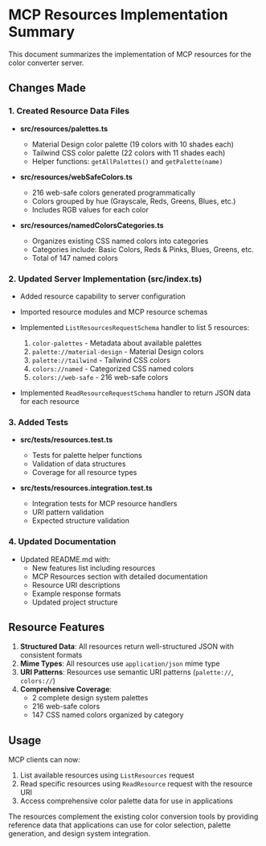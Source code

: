 # MCP Resources Implementation Summary

This document summarizes the implementation of MCP resources for the color converter server.

## Changes Made

### 1. Created Resource Data Files

- **src/resources/palettes.ts**
  - Material Design color palette (19 colors with 10 shades each)
  - Tailwind CSS color palette (22 colors with 11 shades each)
  - Helper functions: `getAllPalettes()` and `getPalette(name)`

- **src/resources/webSafeColors.ts**
  - 216 web-safe colors generated programmatically
  - Colors grouped by hue (Grayscale, Reds, Greens, Blues, etc.)
  - Includes RGB values for each color

- **src/resources/namedColorsCategories.ts**
  - Organizes existing CSS named colors into categories
  - Categories include: Basic Colors, Reds & Pinks, Blues, Greens, etc.
  - Total of 147 named colors

### 2. Updated Server Implementation (src/index.ts)

- Added resource capability to server configuration
- Imported resource modules and MCP resource schemas
- Implemented `ListResourcesRequestSchema` handler to list 5 resources:
  1. `color-palettes` - Metadata about available palettes
  2. `palette://material-design` - Material Design colors
  3. `palette://tailwind` - Tailwind CSS colors
  4. `colors://named` - Categorized CSS named colors
  5. `colors://web-safe` - 216 web-safe colors

- Implemented `ReadResourceRequestSchema` handler to return JSON data for each resource

### 3. Added Tests

- **src/__tests__/resources.test.ts**
  - Tests for palette helper functions
  - Validation of data structures
  - Coverage for all resource types

- **src/__tests__/resources.integration.test.ts**
  - Integration tests for MCP resource handlers
  - URI pattern validation
  - Expected structure validation

### 4. Updated Documentation

- Updated README.md with:
  - New features list including resources
  - MCP Resources section with detailed documentation
  - Resource URI descriptions
  - Example response formats
  - Updated project structure

## Resource Features

1. **Structured Data**: All resources return well-structured JSON with consistent formats
2. **Mime Types**: All resources use `application/json` mime type
3. **URI Patterns**: Resources use semantic URI patterns (`palette://`, `colors://`)
4. **Comprehensive Coverage**: 
   - 2 complete design system palettes
   - 216 web-safe colors
   - 147 CSS named colors organized by category

## Usage

MCP clients can now:
1. List available resources using `ListResources` request
2. Read specific resources using `ReadResource` request with the resource URI
3. Access comprehensive color palette data for use in applications

The resources complement the existing color conversion tools by providing reference data that applications can use for color selection, palette generation, and design system integration.